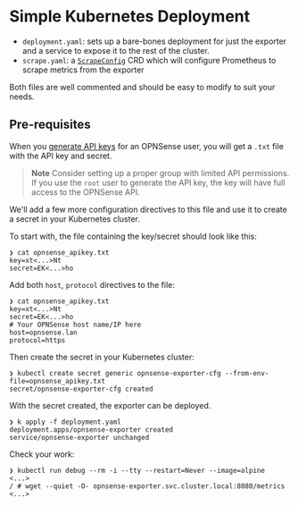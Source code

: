 # Simple Kubernetes Deployment

- `deployment.yaml`: sets up a bare-bones deployment for just the exporter and a service to expose it to the rest of the cluster.
- `scrape.yaml`: a [`ScrapeConfig`](https://prometheus-operator.dev/docs/user-guides/scrapeconfig/) CRD which will configure Prometheus to scrape metrics from the exporter

Both files are well commented and should be easy to modify to suit your needs.

## Pre-requisites

When you [generate API keys](https://docs.opnsense.org/development/how-tos/api.html#creating-keys) for an OPNSense user, you will get a `.txt` file with the API key and secret.

> **Note**
> Consider setting up a proper group with limited API permissions.
> If you use the `root` user to generate the API key, the key will have full access to the OPNSense API.

We'll add a few more configuration directives to this file and use it to create a secret in your Kubernetes cluster.

To start with, the file containing the key/secret should look like this:

```shell
❯ cat opnsense_apikey.txt
key=xt<...>Nt
secret=EK<...>ho
```

Add both `host`, `protocol` directives to the file:

```shell
❯ cat opnsense_apikey.txt
key=xt<...>Nt
secret=EK<...>ho
# Your OPNSense host name/IP here
host=opnsense.lan
protocol=https
```

Then create the secret in your Kubernetes cluster:

```shell
❯ kubectl create secret generic opnsense-exporter-cfg --from-env-file=opnsense_apikey.txt 
secret/opnsense-exporter-cfg created
```

With the secret created, the exporter can be deployed.

```shell
❯ k apply -f deployment.yaml
deployment.apps/opnsense-exporter created
service/opnsense-exporter unchanged
```

Check your work:

```shell
❯ kubectl run debug --rm -i --tty --restart=Never --image=alpine
<...>
/ # wget --quiet -O- opnsense-exporter.svc.cluster.local:8080/metrics
<...>
```
